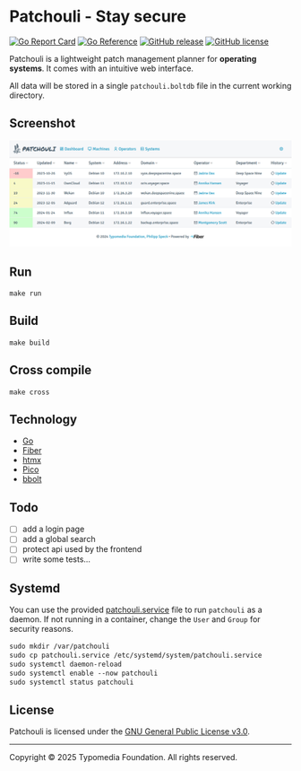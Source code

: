 # Patchouli - Stay secure

[![Go Report Card](https://goreportcard.com/badge/github.com/typomedia/patchouli)](https://goreportcard.com/report/github.com/typomedia/patchouli)
[![Go Reference](https://pkg.go.dev/badge/github.com/typomedia/patchouli.svg)](https://pkg.go.dev/github.com/typomedia/patchouli)
[![GitHub release](https://img.shields.io/github/release/typomedia/patchouli.svg)](https://github.com/typomedia/patchouli/releases/latest)
[![GitHub license](https://img.shields.io/github/license/typomedia/patchouli.svg)](https://github.com/typomedia/patchouli/blob/master/LICENSE)

Patchouli is a lightweight patch management planner for **operating systems**. It comes with an intuitive web interface.

All data will be stored in a single `patchouli.boltdb` file in the current working directory.

## Screenshot

![Patchouli](screenshot.png)

## Run

    make run

## Build

    make build

## Cross compile

    make cross

## Technology

- [Go](https://golang.org/)
- [Fiber](https://gofiber.io/)
- [htmx](https://htmx.org/)
- [Pico](https://picocss.com/)
- [bbolt](https://github.com/etcd-io/bbolt)

## Todo

- [ ] add a login page
- [ ] add a global search
- [ ] protect api used by the frontend
- [ ] write some tests...

## Systemd

You can use the provided [patchouli.service](patchouli.service) file to run `patchouli` as a daemon. 
If not running in a container, change the `User` and `Group` for security reasons.

    sudo mkdir /var/patchouli
    sudo cp patchouli.service /etc/systemd/system/patchouli.service
    sudo systemctl daemon-reload
    sudo systemctl enable --now patchouli
    sudo systemctl status patchouli

## License

Patchouli is licensed under the [GNU General Public License v3.0](LICENSE).

---
Copyright © 2025 Typomedia Foundation. All rights reserved.